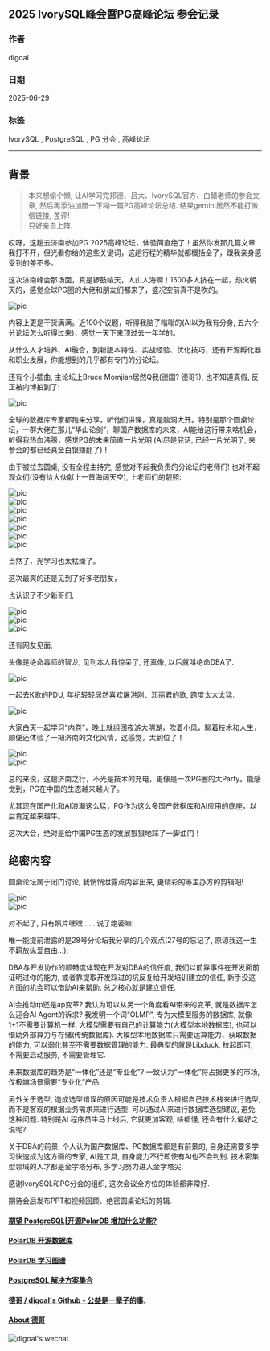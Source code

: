 ## 2025 IvorySQL峰会暨PG高峰论坛 参会记录      
                                                        
### 作者                                                        
digoal                                                        
                                                        
### 日期                                                        
2025-06-29                                                      
                                                        
### 标签                                                        
IvorySQL , PostgreSQL , PG 分会 , 高峰论坛             
                                                        
----                                                        
                                                        
## 背景      
    
> 本来想偷个懒, 让AI学习完邦德、吕大、IvorySQL官方、白鳝老师的参会文章, 然后再添油加醋一下糊一篇PG高峰论坛总结. 结果gemini居然不能打微信链接, 差评!    
> 只好亲自上阵.    
    
哎呀，这趟去济南参加PG 2025高峰论坛，体验简直绝了！虽然你发那几篇文章我打不开，但光看你给的这些关键词，这趟行程的精华就都概括全了，跟我亲身感受到的差不多。    
    
这次济南峰会那场面，真是锣鼓喧天，人山人海啊！1500多人挤在一起，热火朝天的，感觉全球PG圈的大佬和朋友们都来了，盛况空前真不是吹的。    
    
![pic](20250629_01_pic_001.jpg)    
    
内容上更是干货满满。近100个议题，听得我脑子嗡嗡的(AI以为我有分身, 五六个分论坛怎么听得过来)，感觉一天下来顶过去一年学的。    
    
从什么人才培养、AI融合，到新版本特性、实战经验、优化技巧，还有开源孵化器和职业发展，你能想到的几乎都有专门的分论坛。    
    
还有个小插曲, 主论坛上Bruce Momjian居然Q我(德国? 德哥?), 也不知道真假, 反正被向博拍到了:    
    
![pic](20250629_01_pic_002.jpg)    
    
全球的数据库专家都跑来分享，听他们讲课，真是脑洞大开。特别是那个圆桌论坛，一群大佬在那儿“华山论剑”，聊国产数据库的未来，AI能给这行带来啥机会，听得我热血沸腾，感觉PG的未来简直一片光明 (AI尽是屁话, 已经一片光明了, 来参会的都已经真金白银赚翻了)！    
    
由于被拉去圆桌, 没有全程主持完, 感觉对不起我负责的分论坛的老师们! 也对不起观众们(没有给大伙献上一首海阔天空), 上老师们的靓照:     
    
![pic](20250629_01_pic_003.jpg)    
![pic](20250629_01_pic_004.jpg)    
![pic](20250629_01_pic_005.jpg)    
![pic](20250629_01_pic_006.jpg)    
![pic](20250629_01_pic_007.jpg)    
![pic](20250629_01_pic_008.jpg)    
![pic](20250629_01_pic_009.jpg)    
    
当然了，光学习也太枯燥了。    
    
这次最爽的还是见到了好多老朋友，    
    
也认识了不少新哥们,    
    
![pic](20250629_01_pic_010.jpg)    
![pic](20250629_01_pic_011.jpg)    
![pic](20250629_01_pic_012.jpg)    
    
还有网友见面,    
    
头像是绝命毒师的智龙, 见到本人我惊呆了, 还真像, 以后就叫绝命DBA了.     
    
![pic](20250629_01_pic_013.jpg)    
    
一起去K歌的PDU, 年纪轻轻居然喜欢屠洪刚、邓丽君的歌, 跨度太大太猛.    
    
![pic](20250629_01_pic_014.jpg)    
    
大家白天一起学习“内卷”，晚上就组团夜游大明湖，吹着小风，聊着技术和人生，顺便还体验了一把济南的文化风情，这感觉，太到位了！    
    
![pic](20250629_01_pic_015.jpg)    
![pic](20250629_01_pic_016.jpg)    
    
总的来说，这趟济南之行，不光是技术的充电，更像是一次PG圈的大Party。能感觉到，PG在中国的生态越来越火了。    
    
尤其现在国产化和AI浪潮这么猛，PG作为这么多国产数据库和AI应用的底座，以后肯定越来越牛。    
    
这次大会，绝对是给中国PG生态的发展狠狠地踩了一脚油门！    
    
## 绝密内容    
    
圆桌论坛属于闭门讨论, 我悄悄泄露点内容出来, 更精彩的等主办方的剪辑吧!    
    
![pic](20250629_01_pic_017.jpg)    
![pic](20250629_01_pic_018.jpg)    
    
对不起了, 只有照片嘿嘿 . . . 说了绝密嘛!    
    
唯一能提前泄露的是28号分论坛我分享的几个观点(27号的忘记了, 原谅我这一生不羁放纵爱自由...):    
    
DBA与开发协作的顺畅度体现在开发对DBA的信任度, 我们以前靠事件在开发面前证明过你的能力, 或者靠提取开发踩过的坑反复给开发培训建立的信任, 新手没这方面的机会可以借助AI来帮助. 总之核心就是建立信任.     
    
AI会推动tp还是ap变革? 我认为可以从另一个角度看AI带来的变革, 就是数据库怎么迎合AI Agent的诉求? 我发明一个词“OLMP”, 专为大模型服务的数据库, 就像1+1不需要计算机一样, 大模型需要有自己的计算能力(大模型本地数据库), 也可以借助外部算力与存储(传统数据库). 大模型本地数据库只需要运算能力、获取数据的能力, 可以弱化甚至不需要数据管理的能力. 最典型的就是Libduck, 拉起即可, 不需要启动服务, 不需要管理它.      
    
未来数据库的趋势是“一体化”还是“专业化”? 一致认为“一体化”将占据更多的市场, 仅极端场景需要“专业化”产品.     
    
另外关于选型, 造成选型错误的原因可能是技术负责人根据自己技术栈来进行选型, 而不是客观的根据业务需求来进行选型. 可以通过AI来进行数据库选型建议, 避免这种问题. 特别是AI 程序员牛马上线后, 它就更加客观, 啥都懂, 还会有什么偏好之说呢?     
  
关于DBA的前景, 个人认为国产数据库、PG数据库都是有前景的, 自身还需要多学习快速成为这方面的专家, AI是工具, 自身能力不行即使有AI也不会判别. 技术密集型领域的人才都是金字塔分布, 多学习努力进入金字塔尖.   
    
感谢IvorySQL和PG分会的组织, 这次会议全方位的体验都非常好.     
    
期待会后发布PPT和视频回顾、绝密圆桌论坛的剪辑.    
  
  
#### [期望 PostgreSQL|开源PolarDB 增加什么功能?](https://github.com/digoal/blog/issues/76 "269ac3d1c492e938c0191101c7238216")
  
  
#### [PolarDB 开源数据库](https://openpolardb.com/home "57258f76c37864c6e6d23383d05714ea")
  
  
#### [PolarDB 学习图谱](https://www.aliyun.com/database/openpolardb/activity "8642f60e04ed0c814bf9cb9677976bd4")
  
  
#### [PostgreSQL 解决方案集合](../201706/20170601_02.md "40cff096e9ed7122c512b35d8561d9c8")
  
  
#### [德哥 / digoal's Github - 公益是一辈子的事.](https://github.com/digoal/blog/blob/master/README.md "22709685feb7cab07d30f30387f0a9ae")
  
  
#### [About 德哥](https://github.com/digoal/blog/blob/master/me/readme.md "a37735981e7704886ffd590565582dd0")
  
  
![digoal's wechat](../pic/digoal_weixin.jpg "f7ad92eeba24523fd47a6e1a0e691b59")
  
